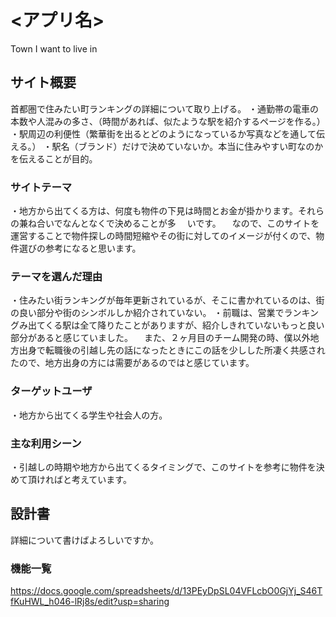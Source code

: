 # <アプリ名>
Town I want to live in

## サイト概要
首都圏で住みたい町ランキングの詳細について取り上げる。
・通勤帯の電車の本数や人混みの多さ、（時間があれば、似たような駅を紹介するページを作る。）
・駅周辺の利便性（繁華街を出るとどのようになっているか写真などを通して伝える。）
・駅名（ブランド）だけで決めていないか。本当に住みやすい町なのかを伝えることが目的。

### サイトテーマ
・地方から出てくる方は、何度も物件の下見は時間とお金が掛かります。それらの兼ね合いでなんとなくで決めることが多   　いです。
　なので、このサイトを運営することで物件探しの時間短縮やその街に対してのイメージが付くので、物件選びの参考になると思います。

### テーマを選んだ理由
・住みたい街ランキングが毎年更新されているが、そこに書かれているのは、街の良い部分や街のシンボルしか紹介されていない。
・前職は、営業でランキングみ出てくる駅は全て降りたことがありますが、紹介しきれていないもっと良い部分があると感じていました。
　また、２ヶ月目のチーム開発の時、僕以外地方出身で転職後の引越し先の話になったときにこの話を少しした所凄く共感されたので、地方出身の方には需要があるのではと感じています。

### ターゲットユーザ
・地方から出てくる学生や社会人の方。

### 主な利用シーン
・引越しの時期や地方から出てくるタイミングで、このサイトを参考に物件を決めて頂ければと考えています。

## 設計書
詳細について書けばよろしいですか。



### 機能一覧
https://docs.google.com/spreadsheets/d/13PEyDpSL04VFLcbO0GjYj_S46TfKuHWL_h046-lRj8s/edit?usp=sharing
